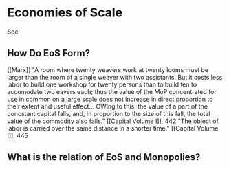 # Economies of Scale
See

## How Do EoS Form?
[[Marx]] "A room where twenty weavers work at twenty looms must be larger than the room of a single weaver with two assistants. But it costs less labor to build one workshop for twenty persons than to build ten to accomodate two eavers each; thus the value of the MoP concentrated for use in common on a large scale does not increase in direct proportion to their extent and useful effect... OWing to this, the value of a part of the concstant capital falls, and, in proportion to the size of this fall, the total value of the commodity also falls." [[Capital Volume I]], 442
"The object of labor is carried over the same distance in a shorter time." [[Capital Volume I]], 445

## What is the relation of EoS and Monopolies?
